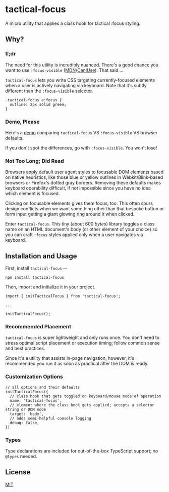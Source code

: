 # tactical-focus

A micro utility that applies a class hook for tactical :focus styling.

## Why?

### tl;dr

The need for this utility is incredibly nuanced. There's a good chance you want to use `:focus-visible` ([MDN](https://developer.mozilla.org/en-US/docs/Web/CSS/:focus-visible)/[CanIUse](https://caniuse.com/?search=focus-visible)). That said ...

`tactical-focus` lets you write CSS targeting currently-focused elements when a user is actively navigating via keyboard. Note that it's subtly different than the `:focus-visible` selector.

```
.tactical-focus a:focus {
  outline: 2px solid green;
}
```

### Demo, Please

Here's a [demo](https://phillipluther.github.io/tactical-focus/) comparing `tactical-focus` VS `:focus-visible` VS browser defaults.

If you don't spot the differences, go with `:focus-visible`. You won't lose!

### Not Too Long; Did Read

Browsers apply default user agent styles to focusable DOM elements based on native heuristics, like those blue or yellow outlines in Webkit/Blink-based browsers or Firefox's dotted gray borders. Removing these defaults makes keyboard operability difficult, if not impossible since you have no idea which element is focused.

Clicking on focusable elements gives them focus, too. This often spurs design conflicts when we want something other than that bespoke button or form input getting a giant glowing ring around it when clicked.

Enter `tactical-focus`. This tiny (about 600 _bytes_) library toggles a class name on an HTML document's body (or other element of your choice) so you can craft `:focus` styles applied only when a user navigates via keyboard.

## Installation and Usage

First, install `tactical-focus` --

```
npm install tactical-focus
```

Then, import and initialize it in your project.

```
import { initTacticalFocus } from 'tactical-focus';

...

initTacticalFocus();
```

### Recommended Placement

`tactical-focus` is super lightweight and only runs once. You don't need to stress optimal script placement or execution timing; follow common sense and best practices.

Since it's a utility that assists in-page navigation, however, it's recommended you run it as soon as practical after the DOM is ready.

### Customization Options

```
// all options and their defaults
initTacticalFocus({
  // class hook that gets toggled on keyboard/mouse mode of operation
  name: 'tactical-focus',
  // element where the class hook gets applied; accepts a selector string or DOM node
  target: 'body',
  // adds semi-helpful console logging
  debug: false,
})
```

### Types

Type declarations are included for out-of-the-box TypeScript support; no `@types` needed.

## License

[MIT](LICENSE)
